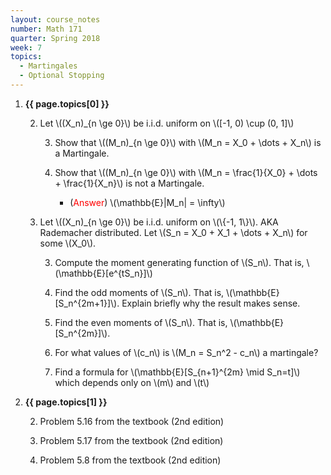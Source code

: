 ```yaml
---
layout: course_notes
number: Math 171
quarter: Spring 2018
week: 7
topics:
  - Martingales
  - Optional Stopping
---
```


1. **{{ page.topics[0] }}**

    2. Let \\((X\_n)\_{n \ge 0}\\) be i.i.d. uniform on \\([-1, 0) \cup (0, 1]\\)

        3. Show that \\((M\_n)\_{n \ge 0}\\) with \\(M\_n = X\_0 + \dots + X\_n\\) is a Martingale.

        3. Show that \\((M\_n)\_{n \ge 0}\\) with \\(M\_n = \frac{1}{X\_0} + \dots + \frac{1}{X\_n}\\) is not a Martingale.

            * (<font color="red">Answer</font>) \\(\mathbb{E}\|M\_n\| = \infty\\)

    2. Let \\((X\_n)\_{n \ge 0}\\) be i.i.d. uniform on \\(\\{-1, 1\\}\\). AKA Rademacher distributed. Let \\(S\_n = X\_0 + X\_1 + \dots + X\_n\\) for some \\(X\_0\\).

        3. Compute the moment generating function of \\(S\_n\\). That is, \\(\mathbb{E}[e^{tS\_n}]\\)

        3. Find the odd moments of \\(S\_n\\). That is, \\(\mathbb{E}[S\_n^{2m+1}]\\). Explain briefly why the result makes sense.

        3. Find the even moments of \\(S\_n\\). That is, \\(\mathbb{E}[S\_n^{2m}]\\).

        3. For what values of \\(c\_n\\) is \\(M\_n = S\_n^2 - c\_n\\) a martingale?

        3. Find a formula for \\(\mathbb{E}[S\_{n+1}^{2m} \mid S\_n=t]\\) which depends only on \\(m\\) and \\(t\\)

1. **{{ page.topics[1] }}**

    2. Problem 5.16 from the textbook (2nd edition) 

    2. Problem 5.17 from the textbook (2nd edition) 

    2. Problem 5.8 from the textbook (2nd edition) 
